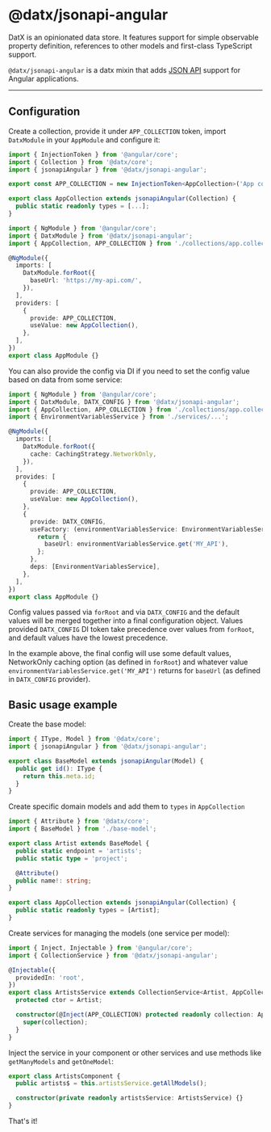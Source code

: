 # @datx/jsonapi-angular

DatX is an opinionated data store. It features support for simple observable property definition, references to other models and first-class TypeScript support.

`@datx/jsonapi-angular` is a datx mixin that adds [JSON API](https://jsonapi.org/) support for Angular applications.

---

## Configuration

Create a collection, provide it under `APP_COLLECTION` token, import `DatxModule` in your `AppModule` and configure it:

```ts
import { InjectionToken } from '@angular/core';
import { Collection } from '@datx/core';
import { jsonapiAngular } from '@datx/jsonapi-angular';

export const APP_COLLECTION = new InjectionToken<AppCollection>('App collection');

export class AppCollection extends jsonapiAngular(Collection) {
  public static readonly types = [...];
}
```

```ts
import { NgModule } from '@angular/core';
import { DatxModule } from '@datx/jsonapi-angular';
import { AppCollection, APP_COLLECTION } from './collections/app.collection';

@NgModule({
  imports: [
    DatxModule.forRoot({
      baseUrl: 'https://my-api.com/',
    }),
  ],
  providers: [
    {
      provide: APP_COLLECTION,
      useValue: new AppCollection(),
    },
  ],
})
export class AppModule {}
```

You can also provide the config via DI if you need to set the config value based on data from some service:

```ts
import { NgModule } from '@angular/core';
import { DatxModule, DATX_CONFIG } from '@datx/jsonapi-angular';
import { AppCollection, APP_COLLECTION } from './collections/app.collection';
import { EnvironmentVariablesService } from './services/...';

@NgModule({
  imports: [
    DatxModule.forRoot({
      cache: CachingStrategy.NetworkOnly,
    }),
  ],
  provides: [
    {
      provide: APP_COLLECTION,
      useValue: new AppCollection(),
    },
    {
      provide: DATX_CONFIG,
      useFactory: (environmentVariablesService: EnvironmentVariablesService) => {
        return {
          baseUrl: environmentVariablesService.get('MY_API'),
        };
      },
      deps: [EnvironmentVariablesService],
    },
  ],
})
export class AppModule {}
```

Config values passed via `forRoot` and via `DATX_CONFIG` and the default values will be merged together into a final configuration object. Values provided `DATX_CONFIG` DI token take precedence over values from `forRoot`, and default values have the lowest precedence.

In the example above, the final config will use some default values, NetworkOnly caching option (as defined in `forRoot`) and whatever value `environmentVariablesService.get('MY_API')` returns for `baseUrl` (as defined in `DATX_CONFIG` provider).

## Basic usage example

Create the base model:

```ts
import { IType, Model } from '@datx/core';
import { jsonapiAngular } from '@datx/jsonapi-angular';

export class BaseModel extends jsonapiAngular(Model) {
  public get id(): IType {
    return this.meta.id;
  }
}
```

Create specific domain models and add them to `types` in `AppCollection`

```ts
import { Attribute } from '@datx/core';
import { BaseModel } from './base-model';

export class Artist extends BaseModel {
  public static endpoint = 'artists';
  public static type = 'project';

  @Attribute()
  public name!: string;
}
```

```ts
export class AppCollection extends jsonapiAngular(Collection) {
  public static readonly types = [Artist];
}
```

Create services for managing the models (one service per model):

```ts
import { Inject, Injectable } from '@angular/core';
import { CollectionService } from '@datx/jsonapi-angular';

@Injectable({
  providedIn: 'root',
})
export class ArtistsService extends CollectionService<Artist, AppCollection> {
  protected ctor = Artist;

  constructor(@Inject(APP_COLLECTION) protected readonly collection: AppCollection) {
    super(collection);
  }
}
```

Inject the service in your component or other services and use methods like `getManyModels` and `getOneModel`:

```ts
export class ArtistsComponent {
  public artists$ = this.artistsService.getAllModels();

  constructor(private readonly artistsService: ArtistsService) {}
}
```

That's it!
